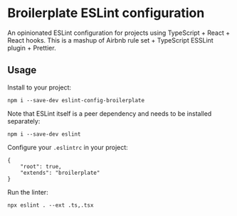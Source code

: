 # Broilerplate ESLint configuration

An opinionated ESLint configuration for projects using TypeScript + React + React hooks.
This is a mashup of Airbnb rule set + TypeScript ESSLint plugin + Prettier.

## Usage

Install to your project:

    npm i --save-dev eslint-config-broilerplate

Note that ESLint itself is a peer dependency and needs to be installed separately:

    npm i --save-dev eslint

Configure your `.eslintrc` in your project:

```
{
    "root": true,
    "extends": "broilerplate"
}
```

Run the linter:

    npx eslint . --ext .ts,.tsx
